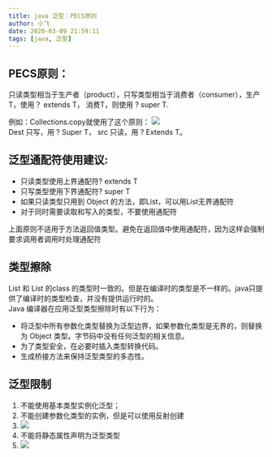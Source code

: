 ```yaml
---
title: java 泛型：PECS原则
author: 小飞
date: 2020-03-09 21:59:11
tags: [java, 泛型]
---
```

## PECS原则：
只读类型相当于生产者（product），只写类型相当于消费者（consumer），生产T，使用？ extends T， 消费T，则使用 ? super T.
<!-- more -->
例如：Collections.copy就使用了这个原则：
![](/images/pecs.png)    
Dest 只写，用 ? Super T， src 只读，用 ? Extends T。

## 泛型通配符使用建议:

* 只读类型使用上界通配符? extends T
* 只写类型使用下界通配符? super T
* 如果只读类型只用到 Object 的方法，即List<? extends Object>，可以用List<?>无界通配符
* 对于同时需要读取和写入的类型，不要使用通配符

上面原则不适用于方法返回值类型。避免在返回值中使用通配符，因为这样会强制要求调用者调用时处理通配符

## 类型擦除
List<Integer> 和 List<String> 的class 的类型时一致的。但是在编译时的类型是不一样的。java只提供了编译时的类型检查，并没有提供运行时的。     
Java 编译器在应用泛型类型擦除时有以下行为：
* 将泛型中所有参数化类型替换为泛型边界，如果参数化类型是无界的，则替换为 Object 类型。字节码中没有任何泛型的相关信息。
* 为了类型安全，在必要时插入类型转换代码。
* 生成桥接方法来保持泛型类型的多态性。

## 泛型限制

1. 不能使用基本类型实例化泛型；
2. 不能创建参数化类型的实例，但是可以使用反射创建
3. ![](/images/limit1.png)
4. 不能将静态属性声明为泛型类型
5. ![](/images/limit2.png)